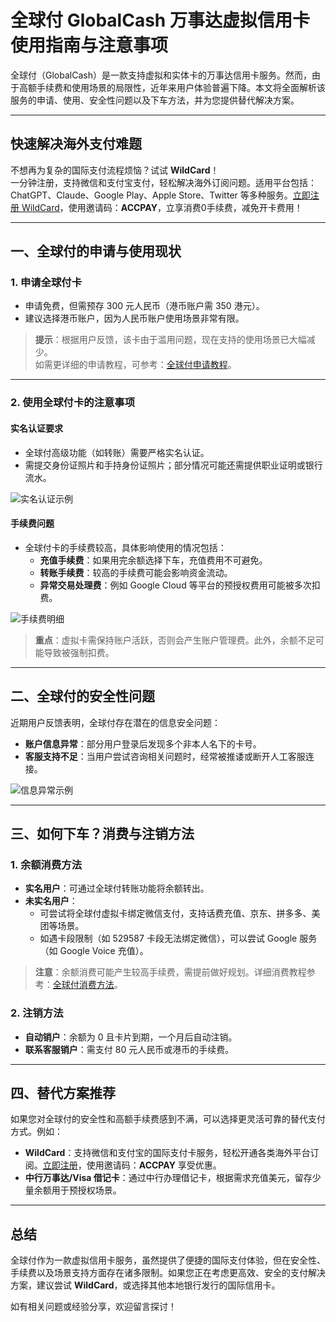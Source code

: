 # 全球付 GlobalCash 万事达虚拟信用卡使用指南与注意事项

全球付（GlobalCash）是一款支持虚拟和实体卡的万事达信用卡服务。然而，由于高额手续费和使用场景的局限性，近年来用户体验普遍下降。本文将全面解析该服务的申请、使用、安全性问题以及下车方法，并为您提供替代解决方案。

---

## 快速解决海外支付难题

不想再为复杂的国际支付流程烦恼？试试 **WildCard**！  
一分钟注册，支持微信和支付宝支付，轻松解决海外订阅问题。适用平台包括：ChatGPT、Claude、Google Play、Apple Store、Twitter 等多种服务。[立即注册 WildCard](https://bit.ly/bewildcard)，使用邀请码：**ACCPAY**，立享消费0手续费，减免开卡费用！

---

## 一、全球付的申请与使用现状

### 1. 申请全球付卡

- 申请免费，但需预存 300 元人民币（港币账户需 350 港元）。
- 建议选择港币账户，因为人民币账户使用场景非常有限。

> **提示**：根据用户反馈，该卡由于滥用问题，现在支持的使用场景已大幅减少。  
如需更详细的申请教程，可参考：[全球付申请教程](https://www.vpsdawanjia.com/3099.html)。

---

### 2. 使用全球付卡的注意事项

#### **实名认证要求**

- 全球付高级功能（如转账）需要严格实名认证。
- 需提交身份证照片和手持身份证照片；部分情况可能还需提供职业证明或银行流水。

![实名认证示例](https://img.shanyemangfu.com/wp-content/uploads/2020/04/TIM20200430164351.png-2)

#### **手续费问题**

- 全球付卡的手续费较高，具体影响使用的情况包括：
  - **充值手续费**：如果用完余额选择下车，充值费用不可避免。
  - **转账手续费**：较高的手续费可能会影响资金流动。
  - **异常交易处理费**：例如 Google Cloud 等平台的预授权费用可能被多次扣费。

![手续费明细](https://img.shanyemangfu.com/wp-content/uploads/2020/04/TIM20200430165710.png-2)

> **重点**：虚拟卡需保持账户活跃，否则会产生账户管理费。此外，余额不足可能导致被强制扣费。

---

## 二、全球付的安全性问题

近期用户反馈表明，全球付存在潜在的信息安全问题：

- **账户信息异常**：部分用户登录后发现多个非本人名下的卡号。
- **客服支持不足**：当用户尝试咨询相关问题时，经常被推诿或断开人工客服连接。

![信息异常示例](https://img.shanyemangfu.com/wp-content/uploads/2020/04/TIM20200401093259.png-2)

---

## 三、如何下车？消费与注销方法

### 1. 余额消费方法

- **实名用户**：可通过全球付转账功能将余额转出。
- **未实名用户**：
  - 可尝试将全球付虚拟卡绑定微信支付，支持话费充值、京东、拼多多、美团等场景。
  - 如遇卡段限制（如 529587 卡段无法绑定微信），可以尝试 Google 服务（如 Google Voice 充值）。

> **注意**：余额消费可能产生较高手续费，需提前做好规划。详细消费教程参考：[全球付消费方法](https://www.vpsdawanjia.com/314.html)。

### 2. 注销方法

- **自动销户**：余额为 0 且卡片到期，一个月后自动注销。
- **联系客服销户**：需支付 80 元人民币或港币的手续费。

---

## 四、替代方案推荐

如果您对全球付的安全性和高额手续费感到不满，可以选择更灵活可靠的替代支付方式。例如：

- **WildCard**：支持微信和支付宝的国际支付卡服务，轻松开通各类海外平台订阅。[立即注册](https://bit.ly/bewildcard)，使用邀请码：**ACCPAY** 享受优惠。
- **中行万事达/Visa 借记卡**：通过中行办理借记卡，根据需求充值美元，留存少量余额用于预授权场景。

---

## 总结

全球付作为一款虚拟信用卡服务，虽然提供了便捷的国际支付体验，但在安全性、手续费以及场景支持方面存在诸多限制。如果您正在考虑更高效、安全的支付解决方案，建议尝试 **WildCard**，或选择其他本地银行发行的国际信用卡。

如有相关问题或经验分享，欢迎留言探讨！
